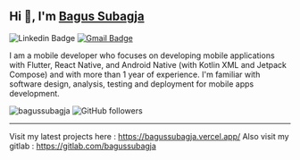 ## Hi 👋, I'm [Bagus Subagja](https://www.linkedin.com/in/bagussubagja/)


![Linkedin Badge](https://img.shields.io/badge/LinkedIn-blue?style=flat&logo=linkedin&labelColor=blue&link=https://www.linkedin.com/in/bagussubagja/) [![Gmail Badge](https://img.shields.io/badge/Gmail-red?style=flat-square&logo=Gmail&logoColor=white&link=mailto:bagussubagja17@gmail.com)](mailto:bagussubagja17@gmail.com)

I am a mobile developer who focuses on developing mobile applications with Flutter, React Native, and Android Native (with Kotlin XML and Jetpack Compose) and with more than 1 year of experience. I'm familiar with software design, analysis, testing and deployment for mobile apps development.

<img src="https://komarev.com/ghpvc/?username=bagussubagja&label=Profile%20views&color=0e75b6&style=flat" alt="bagussubagja" /> ![GitHub followers](https://img.shields.io/github/followers/bagussubagja)

------

Visit my latest projects here : https://bagussubagja.vercel.app/
Also visit my gitlab : https://gitlab.com/bagussubagja
